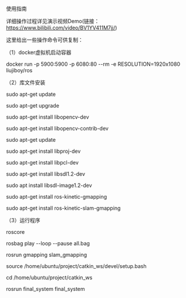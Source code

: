 使用指南

详细操作过程详见演示视频Demo(链接：https://www.bilibili.com/video/BV1YV411M7jj/)

这里给出一些操作命令可供复制：

（1）docker虚拟机启动容器

docker run -p 5900:5900 -p 6080:80 --rm -e RESOLUTION=1920x1080 liujiboy/ros

（2）库文件安装

sudo apt-get update

sudo apt-get upgrade

sudo apt-get install libopencv-dev

sudo apt-get install libopencv-contrib-dev

sudo apt-get update

sudo apt-get install libproj-dev

sudo apt-get install libpcl-dev

sudo apt-get install libsdl1.2-dev

sudo apt install libsdl-image1.2-dev

sudo apt-get install ros-kinetic-gmapping

sudo apt-get install ros-kinetic-slam-gmapping

（3）运行程序

roscore

rosbag play --loop --pause all.bag

rosrun gmapping slam_gmapping

source /home/ubuntu/project/catkin_ws/devel/setup.bash

cd /home/ubuntu/project/catkin_ws

rosrun final_system final_system

